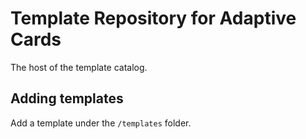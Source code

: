 # Template Repository for Adaptive Cards
The host of the template catalog.

## Adding templates
Add a template under the `/templates` folder.
